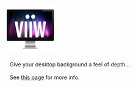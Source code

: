 　 ![viiw logo](viiw/viiw/Images.xcassets/AppIcon.appiconset/viiw2-128.png "viiw logo")


　　Give your desktop background a feel of depth...

　　See [this page](http://hideya.github.io/viiw2) for more info.
　
